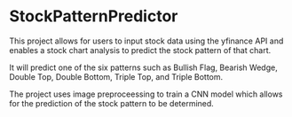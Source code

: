 # StockPatternPredictor
This project allows for users to input stock data using the yfinance API and enables a stock chart analysis to predict the stock pattern of that chart.

It will predict one of the six patterns such as Bullish Flag, Bearish Wedge, Double Top, Double Bottom, Triple Top, and Triple Bottom.

The project uses image preproceessing to train a CNN model which allows for the prediction of the stock pattern to be determined. 
